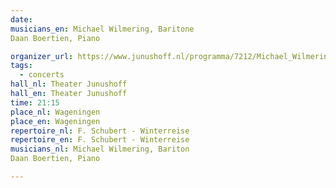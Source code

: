 ```yaml
---
date:
musicians_en: Michael Wilmering, Baritone
Daan Boertien, Piano

organizer_url: https://www.junushoff.nl/programma/7212/Michael_Wilmering_en_Daan_Boertien/Winterreise
tags:
  - concerts
hall_nl: Theater Junushoff
hall_en: Theater Junushoff
time: 21:15
place_nl: Wageningen
place_en: Wageningen
repertoire_nl: F. Schubert - Winterreise
repertoire_en: F. Schubert - Winterreise
musicians_nl: Michael Wilmering, Bariton
Daan Boertien, Piano

---
```


